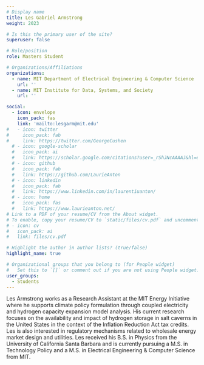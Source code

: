 ```yaml
---
# Display name
title: Les Gabriel Armstrong
weight: 2023

# Is this the primary user of the site?
superuser: false

# Role/position
role: Masters Student

# Organizations/Affiliations
organizations:
  - name: MIT Department of Electrical Engineering & Computer Science
    url: ''
  - name: MIT Institute for Data, Systems, and Society
    url: ''

social:
  - icon: envelope
    icon_pack: fas
    link: 'mailto:lesgarm@mit.edu'
#   - icon: twitter
#     icon_pack: fab
#     link: https://twitter.com/GeorgeCushen
  # - icon: google-scholar
  #   icon_pack: ai
  #   link: https://scholar.google.com/citations?user=_rShJNcAAAAJ&hl=en&oi=ao
  # - icon: github
  #   icon_pack: fab
  #   link: https://github.com/LaurieAnton
  # - icon: linkedin
  #   icon_pack: fab
  #   link: https://www.linkedin.com/in/laurentiuanton/
  # - icon: home
  #   icon_pack: fas
  #   link: https://www.laurieanton.net/
# Link to a PDF of your resume/CV from the About widget.
# To enable, copy your resume/CV to `static/files/cv.pdf` and uncomment the lines below.
# - icon: cv
#   icon_pack: ai
#   link: files/cv.pdf

# Highlight the author in author lists? (true/false)
highlight_name: true

# Organizational groups that you belong to (for People widget)
#   Set this to `[]` or comment out if you are not using People widget.
user_groups:
  - Students
---
```

Les Armstrong works as a Research Assistant at the MIT Energy Initiative where he supports climate policy formulation through coupled electricity and hydrogen capacity expansion model analysis. His current research focuses on the availability and impact of hydrogen storage in salt caverns in the United States in the context of the Inflation Reduction Act tax credits. Les is also interested in regulatory mechanisms related to wholesale energy market design and utilities. Les received his B.S. in Physics from the University of California Santa Barbara and is currently pursuing a M.S. in Technology Policy and a M.S. in Electrical Engineering & Computer Science from MIT.
